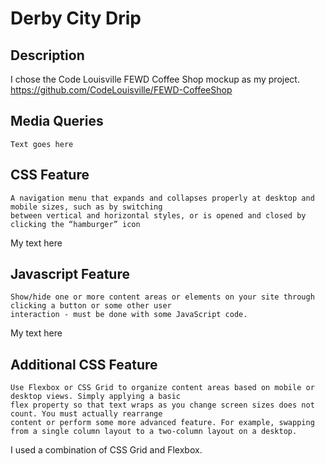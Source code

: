 # Derby City Drip
## Description
I chose the Code Louisville FEWD Coffee Shop mockup as my project. https://github.com/CodeLouisville/FEWD-CoffeeShop

## Media Queries
```
Text goes here
```

## CSS Feature
```
A navigation menu that expands and collapses properly at desktop and mobile sizes, such as by switching 
between vertical and horizontal styles, or is opened and closed by clicking the “hamburger” icon
```
My text here

## Javascript Feature
```
Show/hide one or more content areas or elements on your site through clicking a button or some other user 
interaction - must be done with some JavaScript code.
```
My text here

## Additional CSS Feature
```
Use Flexbox or CSS Grid to organize content areas based on mobile or desktop views. Simply applying a basic 
flex property so that text wraps as you change screen sizes does not count. You must actually rearrange 
content or perform some more advanced feature. For example, swapping from a single column layout to a two-column layout on a desktop.
```
I used a combination of CSS Grid and Flexbox. 




